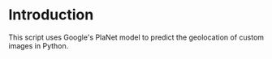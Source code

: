 # Introduction
This script uses Google's PlaNet model to predict the geolocation of custom images in Python.
